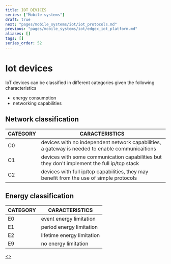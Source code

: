 ```yaml
---
title: IOT_DEVICES
series: ["Mobile systems"]
draft: true
next: "pages/mobile_systems/iot/iot_protocols.md"
previous: "pages/mobile_systems/iot/edgex_iot_platform.md"
aliases: []
tags: []
series_order: 52
---
```


# Iot devices

IoT devices can be classified in different categories given the following characteristics

- energy consumption
- networking capabilities

## Network classification

| CATEGORY | CARACTERISTICS                                                                                  |
| -------- | ----------------------------------------------------------------------------------------------- |
| C0       | devices with no independent network capabilities, a gateway is needed to enable communicaitions |
| C1       | devices with some communication capabilities but they don't implement the full ip/tcp stack     |
| C2       | devices with full ip/tcp capabilities, they may benefit from the use of simple protocols        |

## Energy classification

| CATEGORY | CARACTERISTICS             |
| -------- | -------------------------- |
| E0       | event energy limitation    |
| E1       | period energy limitation   |
| E2       | lifetime energy limitation |
| E9       | no energy limitation       |

[<](pages/mobile_systems/iot/edgex_iot_platform.md)[>](pages/mobile_systems/iot/iot_protocols.md)
